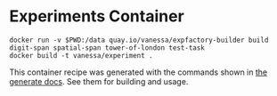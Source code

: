 # Experiments Container

```
docker run -v $PWD:/data quay.io/vanessa/expfactory-builder build digit-span spatial-span tower-of-london test-task
docker build -t vanessa/experiment .
```

This container recipe was generated with the commands shown in [the generate docs](https://expfactory.github.io/expfactory/generate.html).  See them for building and usage.
